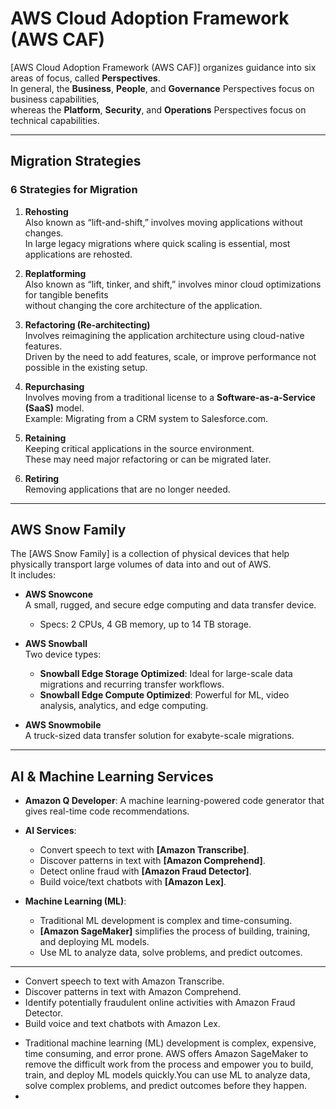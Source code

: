 # AWS Cloud Adoption Framework (AWS CAF)

[AWS Cloud Adoption Framework (AWS CAF)] organizes guidance into six areas of focus, called **Perspectives**.  
In general, the **Business**, **People**, and **Governance** Perspectives focus on business capabilities,  
whereas the **Platform**, **Security**, and **Operations** Perspectives focus on technical capabilities.

---

## Migration Strategies

### 6 Strategies for Migration

1. **Rehosting**  
   Also known as “lift-and-shift,” involves moving applications without changes.  
   In large legacy migrations where quick scaling is essential, most applications are rehosted.

2. **Replatforming**  
   Also known as “lift, tinker, and shift,” involves minor cloud optimizations for tangible benefits  
   without changing the core architecture of the application.

3. **Refactoring (Re-architecting)**  
   Involves reimagining the application architecture using cloud-native features.  
   Driven by the need to add features, scale, or improve performance not possible in the existing setup.

4. **Repurchasing**  
   Involves moving from a traditional license to a **Software-as-a-Service (SaaS)** model.  
   Example: Migrating from a CRM system to Salesforce.com.

5. **Retaining**  
   Keeping critical applications in the source environment.  
   These may need major refactoring or can be migrated later.

6. **Retiring**  
   Removing applications that are no longer needed.

---

## AWS Snow Family

The [AWS Snow Family] is a collection of physical devices that help physically transport large volumes of data into and out of AWS.  
It includes:

- **AWS Snowcone**  
  A small, rugged, and secure edge computing and data transfer device.  
  - Specs: 2 CPUs, 4 GB memory, up to 14 TB storage.

- **AWS Snowball**  
  Two device types:
  - **Snowball Edge Storage Optimized**: Ideal for large-scale data migrations and recurring transfer workflows.
  - **Snowball Edge Compute Optimized**: Powerful for ML, video analysis, analytics, and edge computing.

- **AWS Snowmobile**  
  A truck-sized data transfer solution for exabyte-scale migrations.

---

## AI & Machine Learning Services

- **Amazon Q Developer**: A machine learning-powered code generator that gives real-time code recommendations.

- **AI Services**:
  - Convert speech to text with **[Amazon Transcribe]**.
  - Discover patterns in text with **[Amazon Comprehend]**.
  - Detect online fraud with **[Amazon Fraud Detector]**.
  - Build voice/text chatbots with **[Amazon Lex]**.

- **Machine Learning (ML)**:
  - Traditional ML development is complex and time-consuming.
  - **[Amazon SageMaker]** simplifies the process of building, training, and deploying ML models.
  - Use ML to analyze data, solve problems, and predict outcomes.

---


* Convert speech to text with Amazon Transcribe.
* Discover patterns in text with Amazon Comprehend.
* Identify potentially fraudulent online activities with Amazon Fraud Detector.
* Build voice and text chatbots with Amazon Lex.
- Traditional machine learning (ML) development is complex, expensive, time consuming, and error prone. AWS offers Amazon SageMaker to remove the difficult work from the process and empower you to build, train, and deploy ML models quickly.You can use ML to analyze data, solve complex problems, and predict outcomes before they happen.
- 
